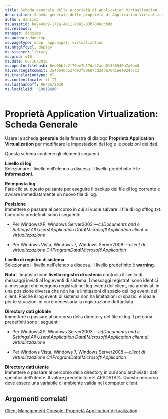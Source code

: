 ```yaml
---
title: Scheda generale delle proprietà di Application Virtualization
description: Scheda generale delle proprietà di Application Virtualization
author: dansimp
ms.assetid: be7449d9-171a-4a11-9382-83b7008ccbdd
ms.reviewer: ''
manager: dansimp
ms.author: dansimp
ms.pagetype: mdop, appcompat, virtualization
ms.mktglfcycl: deploy
ms.sitesec: library
ms.prod: w10
ms.date: 06/16/2016
ms.openlocfilehash: 6ee00bfc7f70ee7b17da42aad61356540a7a0be0
ms.sourcegitcommit: 354664bc527d93f80687cd2eba70d1eea024c7c3
ms.translationtype: MT
ms.contentlocale: it-IT
ms.lasthandoff: 06/26/2020
ms.locfileid: "10819686"
---
```

# Proprietà Application Virtualization: Scheda Generale


Usare la scheda **generale** della finestra di dialogo **Proprietà Application Virtualization** per modificare le impostazioni del log e le posizioni dei dati.

Questa scheda contiene gli elementi seguenti.

<a href="" id="log-level"></a>**Livello di log**  
Selezionare il livello nell'elenco a discesa. Il livello predefinito è le **informazioni**.

<a href="" id="reset-log"></a>**Reimposta log**  
Fare clic su questo pulsante per eseguire il backup del file di log corrente e avviare immediatamente un nuovo file di log.

<a href="" id="location"></a>**Posizione**  
Immettere o passare al percorso in cui si vuole salvare il file di log sftlog.txt. I percorsi predefiniti sono i seguenti:

-   Per WindowsXP, Windows Server2003 —*c:\\Documents and e Settings\\All Users\\Application Data\\Microsoft\\Application client di virtualizzazione*

-   Per Windows Vista, Windows 7, Windows Server2008 —*client di virtualizzazione C:\\ProgramData\\Microsoft\\Application*

<a href="" id="system-log-level"></a>**Livello di registro di sistema**  
Selezionare il livello nell'elenco a discesa. Il livello predefinito è **warning**.

**Nota**  L'impostazione **livello registro di sistema** controlla il livello di messaggi inviati al log eventi di sistema. I messaggi registrati sono identici ai messaggi che vengono registrati nel log eventi del client, ma archiviati in una posizione diversa che non ha le limitazioni di spazio del log eventi del client. Poiché il log eventi di sistema non ha limitazioni di spazio, è ideale per le situazioni in cui è necessaria la registrazione dettagliata.

 

<a href="" id="global-data-directory"></a>**Directory dati globale**  
Immettere o passare al percorso della directory del file di log. I percorsi predefiniti sono i seguenti:

-   Per WindowsXP, Windows Server2003 —*c:\\Documents and e Settings\\All Users\\Application Data\\Microsoft\\Application client di virtualizzazione*

-   Per Windows Vista, Windows 7, Windows Server2008 —*client di virtualizzazione C:\\ProgramData\\Microsoft\\Application*

<a href="" id="user-data-directory"></a>**Directory dati utente**  
Immettere o passare al percorso della directory in cui sono archiviati i dati specifici dell'utente. Il valore predefinito è% APPDATA%. Questo percorso deve essere una variabile di ambiente valida nel computer client.

## Argomenti correlati


[Client Management Console: Proprietà Application Virtualization](client-management-console-application-virtualization-properties.md)

 

 





